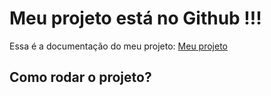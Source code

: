 # Meu projeto está no Github !!!

Essa é a documentação do meu projeto: [Meu projeto](https://wendersonfag.github.io/estrutura_workshop/)



## Como rodar o projeto?